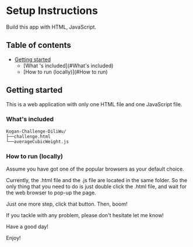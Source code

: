 # Setup Instructions

Build this app with HTML, JavaScript.

## Table of contents

* [Getting started](#getting-started)
  - [What 's included](#What's included)
  - [How to run (locally)](#How to run)

## Getting started

This is a web application with only one HTML file and one JavaScript file.

### What's included

```
Kogan-Challenge-DiliWu/
├──challenge.html
└──averageCubicWeight.js
```

### How to run (locally)

Assume you have got one of the popular browsers as your default choice.

Currently, the .html file and the .js file are located in the same folder. So the only thing that you need to do is just double click the .html file, and wait for the web browser to pop-up the page.

Just one more step, click that button. Then, boom!



If you tackle with any problem, please don't hesitate let me know!

Have a good day!

Enjoy!
